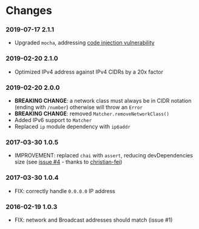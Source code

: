 # Changes

### 2019-07-17 2.1.1
 - Upgraded `mocha`, addressing [code injection vulnerability](https://www.npmjs.com/advisories/813)

### 2019-02-20 2.1.0
 - Optimized IPv4 address against IPv4 CIDRs by a 20x factor

### 2019-02-20 2.0.0
 - **BREAKING CHANGE**: a network class must always be in CIDR notation (ending with `/number`) otherwise will throw an `Error`
 - **BREAKING CHANGE**: removed `Matcher.removeNetworkClass()`
 - Added IPv6 support to `Matcher`
 - Replaced `ip` module dependency with `ip6addr`

### 2017-03-30 1.0.5
 - IMPROVEMENT: replaced `chai` with `assert`, reducing devDependencies size (see [issue #4](https://github.com/pracucci/node-cidr-matcher/issues/4) - thanks to [christian-fei](https://github.com/christian-fei))

### 2017-03-30 1.0.4
 - FIX: correctly handle `0.0.0.0` IP address

### 2016-02-19 1.0.3
 - FIX: network and Broadcast addresses should match (issue #1)
